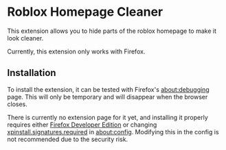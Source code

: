# Roblox Homepage Cleaner

This extension allows you to hide parts of the roblox homepage to make it look cleaner.

Currently, this extension only works with Firefox.

## Installation

To install the extension, it can be tested with Firefox's [about:debugging](about:debugging) page. This will only be temporary and will disappear when the browser closes.

There is currently no extension page for it yet, and installing it properly requires either [Firefox Developer Edition](https://www.firefox.com/en-US/channel/desktop/developer/) or changing <u>xpinstall.signatures.required</u> in [about:config](about:config). Modifying this in the config is not recommended due to the security risk.

